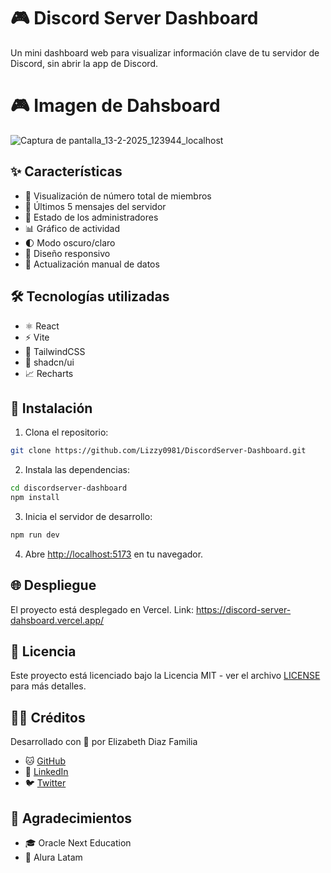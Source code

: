 # 🎮 Discord Server Dashboard

Un mini dashboard web para visualizar información clave de tu servidor de Discord, sin abrir la app de Discord.

# 🎮 Imagen de Dahsboard

![Captura de pantalla_13-2-2025_123944_localhost](https://github.com/user-attachments/assets/c43c3676-14bd-4eab-9528-9ea300f3dd27)


## ✨ Características

- 👥 Visualización de número total de miembros
- 💬 Últimos 5 mensajes del servidor
- 👑 Estado de los administradores
- 📊 Gráfico de actividad
- 🌓 Modo oscuro/claro
- 📱 Diseño responsivo
- 🔄 Actualización manual de datos

## 🛠️ Tecnologías utilizadas

- ⚛️ React
- ⚡ Vite
- 🎨 TailwindCSS
- 🎯 shadcn/ui
- 📈 Recharts

## 🚀 Instalación

1. Clona el repositorio:
```bash
git clone https://github.com/Lizzy0981/DiscordServer-Dashboard.git
```

2. Instala las dependencias:
```bash
cd discordserver-dashboard
npm install
```

3. Inicia el servidor de desarrollo:
```bash
npm run dev
```

4. Abre [http://localhost:5173](http://localhost:5173) en tu navegador.

## 🌐 Despliegue

El proyecto está desplegado en Vercel. Link: https://discord-server-dahsboard.vercel.app/ 

## 📄 Licencia

Este proyecto está licenciado bajo la Licencia MIT - ver el archivo [LICENSE](LICENSE) para más detalles.

## 👩‍💻 Créditos

Desarrollado con 💜 por Elizabeth Diaz Familia
- 🐱 [GitHub](https://github.com/Lizzy0981)
- 💼 [LinkedIn](https://linkedin.com/in/eli-familia/)
- 🐦 [Twitter](https://twitter.com/Lizzyfamilia)
  
## 🙏 Agradecimientos

- 🎓 Oracle Next Education
- 🚀 Alura Latam
